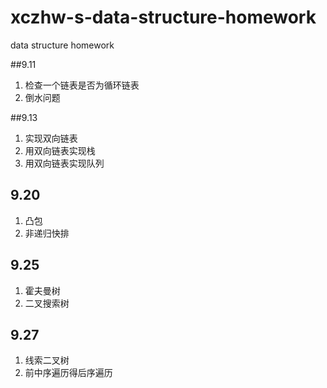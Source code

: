# xczhw-s-data-structure-homework
data structure homework



##9.11

1. 检查一个链表是否为循环链表
2. 倒水问题


##9.13

1. 实现双向链表
2. 用双向链表实现栈
3. 用双向链表实现队列



## 9.20

1. 凸包
2. 非递归快排



## 9.25

1. 霍夫曼树
2. 二叉搜索树


## 9.27

1. 线索二叉树
2. 前中序遍历得后序遍历